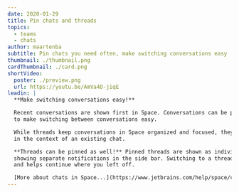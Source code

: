 ```yaml
---
date: 2020-01-29
title: Pin chats and threads
topics:
  - teams
  - chats
author: maartenba
subtitle: Pin chats you need often, make switching conversations easy
thumbnail: ./thumbnail.png
cardThumbnail: ./card.png
shortVideo:
  poster: ./preview.png
  url: https://youtu.be/AmVa4D-jiqE
leadin: |
  **Make switching conversations easy!**

  Recent conversations are shown first in Space. Conversations can be pinned (and unpinned)
  to make switching between conversations easy.

  While threads keep conversations in Space organized and focused, they are typically shown
  in the context of an existing chat.

  **Threads can be pinned as well!** Pinned threads are shown as individual conversations,
  showing separate notifications in the side bar. Switching to a thread becomes really easy,
  and helps continue where you left off.

  [More about chats in Space...](https://www.jetbrains.com/help/space/chats.html)
---
```


